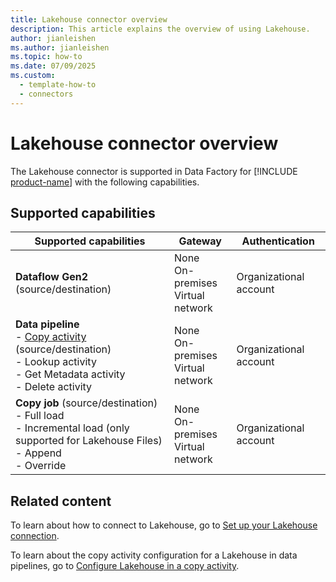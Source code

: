 ```yaml
---
title: Lakehouse connector overview
description: This article explains the overview of using Lakehouse.
author: jianleishen
ms.author: jianleishen
ms.topic: how-to
ms.date: 07/09/2025
ms.custom:
  - template-how-to
  - connectors
---
```


# Lakehouse connector overview

The Lakehouse connector is supported in Data Factory for [!INCLUDE [product-name](../includes/product-name.md)] with the following capabilities.

## Supported capabilities

| Supported capabilities                                                                 | Gateway                        | Authentication   |
|----------------------------------------------------------------------------------------|--------------------------------|------------------|
| **Dataflow Gen2** (source/destination)                                                 | None<br> On-premises<br> Virtual network | Organizational account |
| **Data pipeline** <br>- [Copy activity](connector-lakehouse-copy-activity.md) (source/destination)<br>- Lookup activity<br>- Get Metadata activity<br>- Delete activity  | None<br> On-premises<br> Virtual network | Organizational account |
| **Copy job** (source/destination) <br>- Full load<br>- Incremental load (only supported for Lakehouse Files) <br>- Append<br>- Override | None<br> On-premises<br> Virtual network | Organizational account |

## Related content

To learn about how to connect to Lakehouse, go to [Set up your Lakehouse connection](connector-lakehouse.md).

To learn about the copy activity configuration for a Lakehouse in data pipelines, go to [Configure Lakehouse in a copy activity](connector-lakehouse-copy-activity.md).
